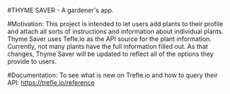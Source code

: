 #THYME SAVER - A gardener's app.

#Motivation:
This project is intended to let users add plants to their profile and attach all sorts of instructions and information about individual plants. 
Thyme Saver uses Tefle.io as the API source for the plant information. Currently, not many plants have the full information filled out. As that
changes, Thyme Saver will be updated to reflect all of the options they provide to users.

#Documentation:
To see what is new on Trefle.io and how to query their API: https://trefle.io/reference 

